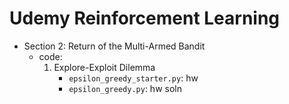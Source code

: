 # Udemy Reinforcement Learning

- Section 2: Return of the Multi-Armed Bandit
    - code:
        1. Explore-Exploit Dilemma
            - `epsilon_greedy_starter.py`: hw
            - `epsilon_greedy.py`: hw soln
